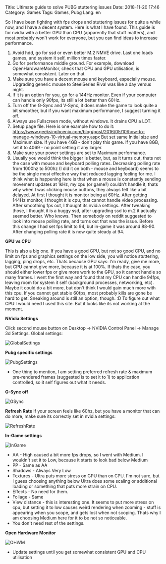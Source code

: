 Title: Ultimate guide to solve PUBG stuttering issues
Date: 2018-11-20 17:46
Category: Games
Tags: Games, Pubg
Lang: en

So I have been fighting with fps drops and stuttering issues for quite a while now, and I have a decent system. Here is what I have found. This guide is for nvidia with a better GPU than CPU (apparently that stuff matters), and most probably won't work for everyone, but you can find ideas to increase performance.

1. Avoid hdd, go for ssd or even better M.2 NMVE drive. Last one loads games, and system it self, million times faster.
2. Go for performance middle ground. For example, download OpenHardwareMonitor, check that CPU and GPU utilisation, is somewhat consistent. Later on that.
3. Make sure you have a decent mouse and keyboard, especially mouse. Upgrading generic mouse to SteelSeries Rival was like a day versus night.
4. If it is an option for you, go for a 144Hz monitor. Even if your computer can handle only 90fps, its still a lot better than 60Hz.
5. Turn off the G-Sync and V-Sync, it does make the game to look quite a bit smoother, but if you want maximum performance, I suggest turning it off.
6. Always use Fullscreen mode, without windows. It drains CPU a LOT.
7. Setup page file. Here is one example how to do it: https://www.geeksinphoenix.com/blog/post/2016/05/10/how-to-manage-windows-10-virtual-memory.aspx But set same Initial size and Maximum size. If you have 4GB - don't play this game. If you have 8GB, set it to 4069 - no point setting it any larger.
8. Make sure your power settings are set to Maximum performance.
9. Usually you would think the bigger is better, but, as it turns out, thats not the case with mouse and keyboard polling rates. Decreasing polling rate from 1000hz to 500hz (I did it on both - mouse and keyboard) seems to be the single most effective way that reduced lagging feeling for me. I think what is happening here is that when a mouse is constantly sending movement updates at 1kHz, my cpu (or game?) couldn't handle it, thats why when I was clicking mouse buttons, they always felt like a bit delayed. At first I thought it is monitor being at 60Hz. After getting 144Hz monitor, I thought it is cpu, that cannot handle video processing. After smoothing fps out, I thought its nvidia settings. After tweaking those, I thought it is a buggy ssd, after upgrading ssd to m.2 it actually seemed better. Who knows. Then somebody on reddit suggested to look into mouse polling rate, and turns out that was the issue. Before this change I had set fps limit to 94, but in-game it was around 88-90. After changing polling rate it is now quite steady at 94.

**GPU vs CPU**

This is also a big one. If you have a good GPU, but not so good CPU, and no limit on fps and graphics settings on the low side, you will notice stuttering, lagging, ping drops, etc. Thats because GPU says: I'm ready, give me more, but CPU cannot give more, because it is at 100%. If thats the case, you should either lower fps or give more work to the GPU, so it cannot handle so many frames. I went the first way and found that my CPU can handle 94fps, leaving room for system it self (background processes, networking, etc). Maybe it could do a bit more, but don't think I would gain much more with this cpu.
If you cannot get stable 60fps, most probably kills are gone be hard to get. Sneaking around is still an option, though. :D
To figure out what CPU I would need I used this site. But it looks like its not working at the moment.

**NVidia Settings**

Click second mouse button on Desktop -> NVIDIA Control Panel -> Manage 3d Settings.
Global settings:

![GlobalSettings]({filename}/images/pubg/nvidia-global-settings.png)

**Pubg specific settings**

![PubgSettings]({filename}/images/pubg/nvidia-pubg-settings.png)

* One thing to mention, I am setting preferred refresh rate & maximum pre-rendered frames (suggested is to set it to 1) to application controlled, so it self figures out what it needs.

**G-Sync off**

![GSync]({filename}/images/pubg/nvidia-gsync.png)

**Refresh Rate**
If your screen feels like 60hz, but you have a monitor that can do more, make sure its correctly set in nvidia settings:

![RefreshRate]({filename}/images/pubg/nvidia-refresh-rate.png)


**In-Game settings**

![InGame]({filename}/images/pubg/in-game-settings.png)

- AA - High caused a bit more fps drops, so I went with Medium. I wouldn't set it to Low, because it starts to look bad below Medium
- PP - Same as AA
- Shadows - Always Very Low
- Textures - Ultra puts more stress on GPU than on CPU. I'm not sure, but I guess choosing anything below Ultra does some scaling or additional loading or something that puts more strain on CPU.
- Effects - No need for them.
- Foliage - Same
- View distance - this is interesting one. It seems to put more stress on cpu, but setting it to low causes weird rendering when zooming - stuff is appearing when you scope, and gets lost when not scoping. Thats why I am choosing Medium here for it to be not so noticeable.
- You don't need rest of the settings.

**Open Hardware Monitor**

![OHWM]({filename}/images/pubg/open-hw-monitor.png)

* Update settings until you get somewhat consistent GPU and CPU utilisation

